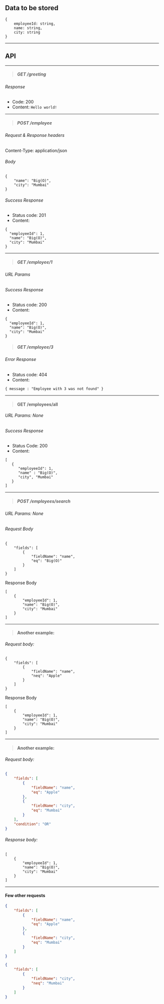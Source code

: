 ## Data to be stored
```
{
    employeeId: string,
    name: string,
    city: string
}
```
---
## API
***

>##### GET /greeting
###### Response
* Code: 200
* Content: `Hello world!`
---

>##### POST /employee
###### Request & Response headers
Content-Type: application/json
###### Body
```
{
    "name": "Big(O)",
    "city": "Mumbai"
}
```
###### Success Response
* Status code: 201
* Content:
```
{
  "employeeId": 1,
  "name": "Big(O)",
  "city": "Mumbai"
}
```
---

>##### GET /employee/1
###### URL Params
###### Success Response
* Status code: 200
* Content:
```
{
  "employeeId": 1,
  "name": "Big(O)",
  "city": "Mumbai"
}
```
>##### GET /employee/3
###### Error Response
* Status code: 404
* Content:
```
{ message : "Employee with 3 was not found" }
```
---

>#### GET /employees/all
###### URL Params: None
###### Success Response
* Status Code: 200
* Content:
```
[
   {
      "employeeId": 1,
      "name" : "Big(O)",
      "city", "Mumbai"
   }
]
```
-----

> ##### POST /employees/search
###### URL Params: None

###### Request Body
```
{
    "fields": [
        {
            "fieldName": "name",
            "eq": "Big(O)"
        }
    ]
}
```

Response Body
```
[
    {
        "employeeId": 1,
        "name": "Big(O)",
        "city": "Mumbai"
    }
]
```
----

> #### Another example:
###### Request body:
```
{
    "fields": [
        {
            "fieldName": "name",
            "neq": "Apple"
        }
    ]
}
```
Response Body
```
[
    {
        "employeeId": 1,
        "name": "Big(O)",
        "city": "Mumbai"
    }
]
```

-------

> #### Another example:
###### Request body:

```JSON
{
    "fields": [
        {
            "fieldName": "name",
            "eq": "Apple"
        },
        {
            "fieldName": "city",
            "eq": "Mumbai"
        }
    ],
    "condition": "OR"
}
```

###### Response body:

```
[
    {
        "employeeId": 1,
        "name": "Big(O)",
        "city": "Mumbai"
    }
]
```
-----

#### Few other requests

```json
{
    "fields": [
        {
            "fieldName": "name",
            "eq": "Apple"
        },
        {
            "fieldName": "city",
            "eq": "Mumbai"
        }
    ]
}
```


```json
{
    "fields": [
        {
            "fieldName": "city",
            "neq": "Mumbai"
        }
    ]
}
```